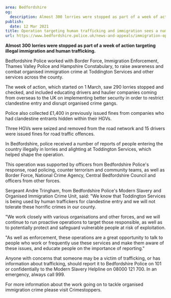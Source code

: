 ```yaml
area: Bedfordshire
og:
  description: Almost 300 lorries were stopped as part of a week of action targeting illegal immigration and human trafficking.
publish:
  date: 12 Mar 2021
title: Operation targeting human trafficking and immigration sees a number of lorries stopped
url: https://www.bedfordshire.police.uk/news-and-appeals/immigration-operation-mar21
```

**Almost 300 lorries were stopped as part of a week of action targeting illegal immigration and human trafficking.**

Bedfordshire Police worked with Border Force, Immigration Enforcement, Thames Valley Police and Hampshire Constabulary, to raise awareness and combat organised immigration crime at Toddington Services and other services across the county.

The week of action, which started on 1 March, saw 290 lorries stopped and checked, and included educating drivers and haulier companies coming from overseas to the UK on implementing better security in order to restrict clandestine entry and disrupt organised crime gangs.

Police also collected £1,400 in previously issued fines from companies who had clandestine entrants hidden within their HGVs.

Three HGVs were seized and removed from the road network and 15 drivers were issued fines for road traffic offences.

In Bedfordshire, police received a number of reports of people entering the country illegally in lorries and alighting at Toddington Services, which helped shape the operation.

This operation was supported by officers from Bedfordshire Police's response, road policing, counter terrorism and community teams, as well as Border Force, National Crime Agency, Central Bedfordshire Council and officers from other forces.

Sergeant Andre Tringham, from Bedfordshire Police's Modern Slavery and Organised Immigration Crime Unit, said: "We know that Toddington Services is being used by human traffickers for clandestine entry and we will not tolerate these horrific crimes in our county.

"We work closely with various organisations and other forces, and we will continue to run proactive operations to target those responsible, as well as to potentially protect and safeguard vulnerable people at risk of exploitation.

"As well as enforcement, these operations are a great opportunity to talk to people who work or frequently use these services and make them aware of these issues, and educate people on the importance of reporting."

Anyone with concerns that someone may be a victim of trafficking, or has information about trafficking, should report it to Bedfordshire Police on 101 or confidentially to the Modern Slavery Helpline on 08000 121 700. In an emergency, always call 999.

For more information about the work going on to tackle organised immigration crime please visit Crimestoppers.

